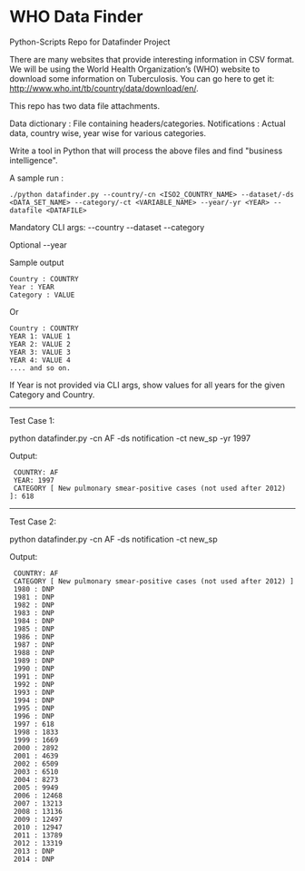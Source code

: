 # WHO Data Finder

Python-Scripts Repo for Datafinder Project

There are many websites that provide interesting information in CSV format. We will be using the World Health Organization’s (WHO) website to download some information on Tuberculosis. You can go here to get it: http://www.who.int/tb/country/data/download/en/.

This repo has two data file attachments.

Data dictionary : File containing headers/categories.
Notifications : Actual data, country wise, year wise for various categories. 

Write a tool in Python that will process the above files and find "business intelligence".

A sample run :

``` Console
./python datafinder.py --country/-cn <ISO2_COUNTRY_NAME> --dataset/-ds <DATA_SET_NAME> --category/-ct <VARIABLE_NAME> --year/-yr <YEAR> --datafile <DATAFILE>
```

Mandatory CLI args:
--country
--dataset
--category

Optional
--year

Sample output
``` Console
Country : COUNTRY
Year : YEAR
Category : VALUE
```
Or
``` Console
Country : COUNTRY
YEAR 1: VALUE 1
YEAR 2: VALUE 2
YEAR 3: VALUE 3
YEAR 4: VALUE 4
.... and so on.
```

If Year is not provided via CLI args, show values for all years for the given Category and Country.

************************************

Test Case 1:

 python datafinder.py -cn AF -ds notification -ct new_sp -yr 1997

Output:
``` Console
 COUNTRY: AF
 YEAR: 1997
 CATEGORY [ New pulmonary smear-positive cases (not used after 2012) ]: 618
```
************************************

Test Case 2:

 python datafinder.py -cn AF -ds notification -ct new_sp

Output:
``` Console
 COUNTRY: AF
 CATEGORY [ New pulmonary smear-positive cases (not used after 2012) ]
 1980 : DNP
 1981 : DNP
 1982 : DNP
 1983 : DNP
 1984 : DNP
 1985 : DNP
 1986 : DNP
 1987 : DNP
 1988 : DNP
 1989 : DNP
 1990 : DNP
 1991 : DNP
 1992 : DNP
 1993 : DNP
 1994 : DNP
 1995 : DNP
 1996 : DNP
 1997 : 618
 1998 : 1833
 1999 : 1669
 2000 : 2892
 2001 : 4639
 2002 : 6509
 2003 : 6510
 2004 : 8273
 2005 : 9949
 2006 : 12468
 2007 : 13213
 2008 : 13136
 2009 : 12497
 2010 : 12947
 2011 : 13789
 2012 : 13319
 2013 : DNP
 2014 : DNP
```
